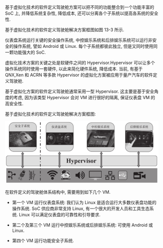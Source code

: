 
基于虚拟化技术的软件定义驾驶舱方案可以把不同的功能整合到一个功能丰富的 SoC 上, 并降低系统复杂性, 降低成本, 还可以分离各个子系统以提高各系统的安全性.

基于虚拟化技术的软件定义驾驶舱解决方案框图如图 13-3 所示.

仪表盘系统运行关键的安全操作系统, 中控娱乐系统和后排娱乐系统可以运行非安全的操作系统, 譬如 Android 或 Linux. 每个子系统都彼此独立, 但是又同时使用同一颗功能强大的 SoC.

虚拟化技术方案的关键之处是软硬件之间的 Hypervisor.Hypervisor 可以让多个操作系统同时使用一套硬件, 以此来简化硬件系统, 降低成本. 当前, 有基于 QNX,Xen 和 ACRN 等多款 Hypervisor 的虚拟化方案被应用于量产汽车的软件定义驾驶舱.

基于虚拟化方案的软件定义驾驶舱通常采用一型 Hypervisor. 这主要是基于安全角度的考虑, 因为该类型 Hypervisor 会对 VM 进行很好的隔离, 保证仪表盘 VM 的高安全性.

基于虚拟化技术的软件定义驾驶舱解决方案框图:

![2024-10-29-14-30-22.png](./images/2024-10-29-14-30-22.png)

在软件定义的驾驶舱体系结构中, 需要用到如下几个 VM.

* 第一个 VM 运行仪表盘系统: 我们认为 Linux 是适合运行大多数仪表盘功能的操作系统. SoC 供应商非常支持 Linux, 有一个很大的开发人员和工具生态系统. Linux 可以满足仪表盘的可靠性和引导要求.

* 第二个及第三个 VM 运行中控娱乐系统或后排娱乐系统: 可使用 Android 或 Linux.

* 第四个 VM 运行功能安全子系统.
